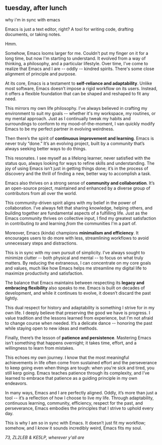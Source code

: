 ## tuesday, after lunch

why i'm in sync with emacs

Emacs is just a text editor, right? A tool for writing code, drafting documents, or taking notes. 

Hmm. 

Somehow, Emacs looms larger for me. Couldn't put my finger on it for a long time, but now I'm starting to understand. It evolved from a way of thinking, a philosophy, and a particular lifestyle. Over time, I’ve come to realize that Emacs and I are -- oddly -- kindred spirits. There's some close alignment of principle and purpose. 

At its core, Emacs is a testament to **self-reliance and adaptability**. Unlike most software, Emacs doesn’t impose a rigid workflow on its users. Instead, it offers a flexible foundation that can be shaped and reshaped to fit any need. 

This mirrors my own life philosophy. I’ve always believed in crafting my environment to suit my goals -- whether it's my workspace, my routines, or my mental approach. Just as I continually tweak my habits and surroundings to conform to my mood-of-the-moment, I van quickly modify Emacs to be my perfect partner in evolving weirdness.

Then there’s the spirit of **continuous improvement and learning**. Emacs is never truly “done.” It’s an evolving project, built by a community that’s always seeking better ways to do things. 

This resonates. I see myself as a lifelong learner, never satisfied with the status quo, always looking for ways to refine skills and understanding. The joy of using Emacs isn’t just in getting things done; it’s in the process of discovery and the thrill of finding a new, better way to accomplish a task.

Emacs also thrives on a strong sense of **community and collaboration**. It’s an open-source project, maintained and enhanced by a diverse group of contributors from all over the world. 

This community-driven spirit aligns with my belief in the power of collaboration. I’ve always felt that sharing knowledge, helping others, and building together are fundamental aspects of a fulfilling life. Just as the Emacs community thrives on collective input, I find my greatest satisfaction in contributing *to* and learning *from* the communities I'm a part of.

Moreover, Emacs (kinda) champions **minimalism and efficiency**. It encourages users to do more with less, streamlining workflows to avoid unnecessary steps and distractions. 

This is in sync with my own pursuit of simplicity. I’ve always sought to minimize clutter -- both physical and mental -- to focus on what truly matters. By reducing the extraneous, I can concentrate on my core goals and values, much like how Emacs helps me streamline my digital life to maximize productivity and satisfaction.

The balance that Emacs maintains between respecting its **legacy and embracing flexibility** also speaks to me. Emacs is built on decades of development, and while it continues to evolve, it doesn’t discard the past lightly. 

This dual respect for history and adaptability is something I strive for in my own life. I deeply believe that preserving the good we have is progress. I value tradition and the lessons learned from experience, but I’m not afraid to change course when needed. It’s a delicate dance -- honoring the past while staying open to new ideas and methods.

Finally, there’s the lesson of **patience and persistence**. Mastering Emacs isn’t something that happens overnight; it takes time, effort, and a willingness to learn from mistakes. 

This echoes my own journey. I know that the most meaningful achievements in life often come from sustained effort and the perseverance to keep going even when things are tough: when you're sick and tired, you still kerp going. Emacs teaches patience through its complexity, and I’ve learned to embrace that patience as a guiding principle in my own endeavors.

In many ways, Emacs and I are perfectly aligned. Oddly, it’s more than just a tool -- it’s a reflection of how I choose to live my life. Through adaptability, continuous learning, community, efficiency, respect for the past, and perseverance, Emacs embodies the principles that I strive to uphold every day. 

This is why I am so in sync with Emacs. It doesn’t just fit my workflow; somehow, and I *know* it sounds incredibly weird, Emacs fits my soul. 

*73, ZL2LEB & KE5LP, wherever y'all are*